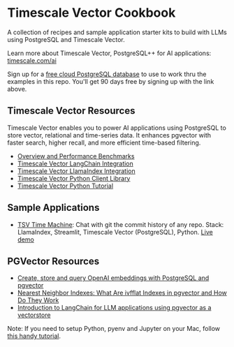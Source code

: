 # Timescale Vector Cookbook
A collection of recipes and sample application starter kits to build with LLMs using PostgreSQL and Timescale Vector.

Learn more about Timescale Vector, PostgreSQL++ for AI applications: [timescale.com/ai](https://www.timescale.com/ai)

Sign up for a [free cloud PostgreSQL database](https://console.cloud.timescale.com/signup?utm_campaign=vectorlaunch&utm_source=github&utm_medium=direct) to use to work thru the examples in this repo. You'll get 90 days free by signing up with the link above.

## Timescale Vector Resources
Timescale Vector enables you to power AI applications using PostgreSQL to store vector, relational and time-series data. It enhances pgvector with faster search, higher recall, and more efficient time-based filtering.
- [Overview and Performance Benchmarks](https://www.timescale.com/blog/how-we-made-postgresql-the-best-vector-database/?utm_campaign=vectorlaunch&utm_source=github&utm_medium=direct)
- [Timescale Vector LangChain Integration](https://python.langchain.com/docs/integrations/vectorstores/timescalevector)
- [Timescale Vector LlamaIndex Integration](https://gpt-index.readthedocs.io/en/stable/examples/vector_stores/Timescalevector.html)
- [Timescale Vector Python Client Library](https://github.com/timescale/python-vector)
- [Timescale Vector Python Tutorial](https://github.com/timescale/python-vector/blob/main/nbs/tsv_python_getting_started_tutorial.ipynb)

## Sample Applications
- [TSV Time Machine](https://github.com/timescale/vector-cookbook/tree/main/tsv_timemachine): Chat with git the commit history of any repo. Stack: LlamaIndex, Streamlit, Timescale Vector (PostgreSQL), Python. [Live demo](https://pg-timemachine.streamlit.app/TimeMachine_Demo)

## PGVector Resources
- [Create, store and query OpenAI embeddings with PostgreSQL and pgvector](https://github.com/timescale/vector-cookbook/tree/main/openai_pgvector_helloworld)
- [Nearest Neighbor Indexes: What Are ivfflat Indexes in pgvector and How Do They Work](https://www.timescale.com/blog/nearest-neighbor-indexes-what-are-ivfflat-indexes-in-pgvector-and-how-do-they-work/)
- [Introduction to LangChain for LLM applications using pgvector as a vectorstore](https://github.com/timescale/vector-cookbook/tree/main/intro_langchain_pgvector)

Note: If you need to setup Python, pyenv and Jupyter on your Mac, follow [this handy tutorial](https://www.timescale.com/blog/jupyter-notebook-tutorial-setup-python-and-jupyter-notebooks-macos/).
